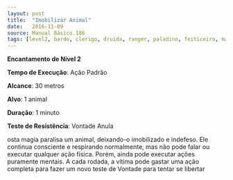 ```yaml
---
layout: post
title:  "Imobilizar Animal"
date:   2016-11-09
source: Manual Básico.186
tags: [level2, bardo, clerigo, druida, ranger, paladino, feiticeiro, mago, encantamento]
---
```


**Encantamento de Nível 2**

**Tempo de Execução**: Ação Padrão

**Alcance**: 30 metros

**Alvo**: 1 animal

**Duração**: 1 minuto

**Teste de Resistência**: Vontade Anula

osta magia paralisa um animal, deixando-o imobilizado e indefeso. Ele continua consciente e respirando
normalmente, mas não pode falar ou executar qualquer ação física. Porém, ainda pode executar ações puramente mentais.
A cada rodada, a vítima pode gastar uma ação completa para fazer um novo teste de Vontade para tentar se libertar